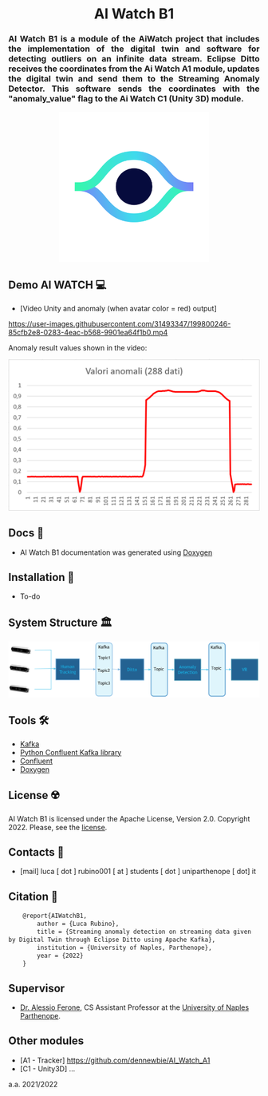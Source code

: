 <p>
    <div align="center">
        <h1> AI Watch B1 </h1>
    </div>
    <div align="justify">
        <h3> AI Watch B1 is a module of the AiWatch project that includes the implementation of the digital twin and software for detecting outliers on an infinite data stream. Eclipse Ditto receives the coordinates from the Ai Watch A1 module, updates the digital twin and send them to the Streaming Anomaly Detector. This software sends the coordinates with the "anomaly_value" flag to the Ai Watch C1 (Unity 3D) module.
        </h3>
    </div>
    <div align="center">
        <img src="images/eye_big_white@2x.png" width="300">
    </div>
    
</p>


## Demo AI WATCH 💻
- [Video Unity and anomaly (when avatar color = red) output] 

https://user-images.githubusercontent.com/31493347/199800246-85cfb2e8-0283-4eac-b568-9901ea64f1b0.mp4

Anomaly result values shown in the video:
<p>
    <div align="center">
        <img src="images/grafico%20anomalie.PNG", width="600">
    </div>
</p>


## Docs 📜
- AI Watch B1 documentation was generated using [Doxygen](https://doxygen.nl/)


## Installation 🚀
- To-do

## System Structure 🏛
<p>
    <div align="center">
        <img src="AI%20WATCH%20Architecture/architettura_di_comunicazione.png">
    </div>
</p>

## Tools 🛠
- [Kafka](https://kafka.apache.org/)
- [Python Confluent Kafka library](https://github.com/confluentinc/confluent-kafka-python)
- [Confluent](https://www.confluent.io/)
- [Doxygen](https://doxygen.nl/)



## License ☢️
AI Watch B1 is licensed under the Apache License, Version 2.0. Copyright 2022. Please, see the [license](https://github.com/Luruu/AI_Watch_B1/blob/main/LICENSE).



## Contacts 🪪
- [mail] luca [ dot ] rubino001 [ at ] students [ dot ] uniparthenope [ dot] it


## Citation 📖
```
    @report{AIWatchB1,
        author = {Luca Rubino},
        title = {Streaming anomaly detection on streaming data given by Digital Twin through Eclipse Ditto using Apache Kafka​},
        institution = {University of Naples, Parthenope},
        year = {2022}
    }
```

## Supervisor
- [Dr. Alessio Ferone](https://www.researchgate.net/profile/Alessio-Ferone), CS Assistant Professor at the [University of Naples Parthenope](https://www.uniparthenope.it/).


## Other modules
- [A1 - Tracker] https://github.com/dennewbie/AI_Watch_A1
- [C1 - Unity3D] ...

a.a. 2021/2022

